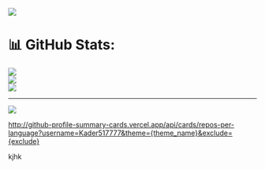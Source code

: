 ![](https://i.ibb.co/5WfTvGT/Purple-Modern-Digital-Marketing-Banner.jpg)


# 📊 GitHub Stats:
![](https://github-readme-stats.vercel.app/api?username=Kader517777&theme=dark&hide_border=false&include_all_commits=false&count_private=false)<br/>
![](https://github-readme-streak-stats.herokuapp.com/?user=Kader517777&theme=dark&hide_border=false)<br/>
![](https://github-readme-stats.vercel.app/api/top-langs/?username=Kader517777&theme=dark&hide_border=false&include_all_commits=false&count_private=false&layout=compact)

---
[![](https://visitcount.itsvg.in/api?id=Kader517777&icon=0&color=0)](https://visitcount.itsvg.in)


http://github-profile-summary-cards.vercel.app/api/cards/repos-per-language?username=Kader517777&theme={theme_name}&exclude={exclude}

<!-- Proudly created with GPRM ( https://gprm.itsvg.in ) -->
kjhk

